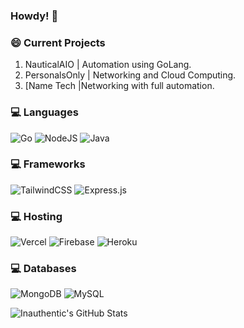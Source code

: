 ### Howdy! 🤠

### 😄 Current Projects
1. NauticalAIO | Automation using GoLang.
2. PersonalsOnly | Networking and Cloud Computing.
3. [Name Tech |Networking with full automation.

### 💻 Languages
<img alt="Go" src="https://img.shields.io/badge/go-%2300ADD8.svg?style=for-the-badge&logo=go&logoColor=white"/> <img alt="NodeJS" src="https://img.shields.io/badge/node.js-%2343853D.svg?style=for-the-badge&logo=node-dot-js&logoColor=white"/> <img alt="Java" src="https://img.shields.io/badge/java-%23ED8B00.svg?style=for-the-badge&logo=java&logoColor=white"/>

### 💻 Frameworks
<img alt="TailwindCSS" src="https://img.shields.io/badge/tailwindcss-%2338B2AC.svg?style=for-the-badge&logo=tailwind-css&logoColor=white"/> <img alt="Express.js" src="https://img.shields.io/badge/express.js-%23404d59.svg?style=for-the-badge&logo=express&logoColor=%2361DAFB"/> 
### 💻 Hosting
<img alt="Vercel" src="https://img.shields.io/badge/vercel-%23000000.svg?style=for-the-badge&logo=vercel&logoColor=white"/> <img alt="Firebase" src="https://img.shields.io/badge/firebase-%23039BE5.svg?style=for-the-badge&logo=firebase"/> 	<img alt="Heroku" src="https://img.shields.io/badge/heroku-%23430098.svg?style=for-the-badge&logo=heroku&logoColor=white"/>

### 💻 Databases
<img alt="MongoDB" src ="https://img.shields.io/badge/MongoDB-%234ea94b.svg?style=for-the-badge&logo=mongodb&logoColor=white"/> <img alt="MySQL" src="https://img.shields.io/badge/mysql-%2300f.svg?style=for-the-badge&logo=mysql&logoColor=white"/>
<!---
inauthentic/inauthentic is a ✨ special ✨ repository because its `README.md` (this file) appears on your GitHub profile.
You can click the Preview link to take a look at your changes.
--->
![Inauthentic's GitHub Stats](https://github-readme-stats.vercel.app/api?username=inauthentic&show_icons=true&theme=synthwave&hide_border=true&include_all_commits=true&count_private=true&include_all_repositories=true)


